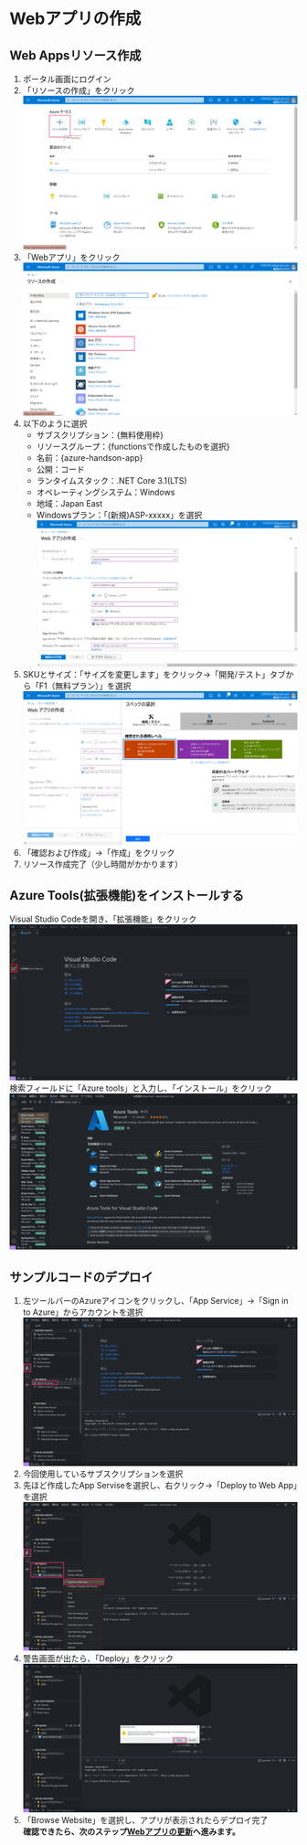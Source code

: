 # Webアプリの作成
  
## Web Appsリソース作成  
1. ポータル画面にログイン  
2. 「リソースの作成」をクリック  
![Azure portal](img/web-create-img1.png)  
3. 「Webアプリ」をクリック  
![Azure portal](img/web-create-img2.png)  
4. 以下のように選択  
   - サブスクリプション：{無料使用枠}  
   - リソースグループ：{functionsで作成したものを選択}  
   - 名前：{azure-handson-app}  
   - 公開：コード  
   - ランタイムスタック：.NET Core 3.1(LTS)  
   - オペレーティングシステム：Windows  
   - 地域：Japan East  
   - Windowsプラン：「(新規)ASP-xxxxx」を選択  
![webapp-plan1](img/web-create-img3.png)  
5. SKUとサイズ：「サイズを変更します」をクリック→「開発/テスト」タブから「F1（無料プラン）」を選択  
![webapp-plan2](img/web-create-img4.png)  
6. 「確認および作成」→「作成」をクリック  
7. リソース作成完了（少し時間がかかります）  

## Azure Tools(拡張機能)をインストールする   
Visual Studio Codeを開き、「拡張機能」をクリック
![Azure tools1](img/web-create-img5.png)  
検索フィールドに「Azure tools」と入力し、「インストール」をクリック
![Azure tools2](img/web-create-img6.png)  
  
## サンプルコードのデプロイ  
1. 左ツールバーのAzureアイコンをクリックし、「App Service」→「Sign in to Azure」からアカウントを選択  
![Sign in to Azure](img/web-create-img7.png)
2. 今回使用しているサブスクリプションを選択  
3. 先ほど作成したApp Serviseを選択し、右クリック→「Deploy to Web App」を選択  
![Deploy to Web App](img/web-create-img8.png)  
4. 警告画面が出たら、「Deploy」をクリック  
![Deploy to Web App](img/web-create-img9.png)  
5. 「Browse Website」を選択し、アプリが表示されたらデプロイ完了  
**確認できたら、次のステップ[Webアプリの更新](./web-update.md)へ進みます。**




